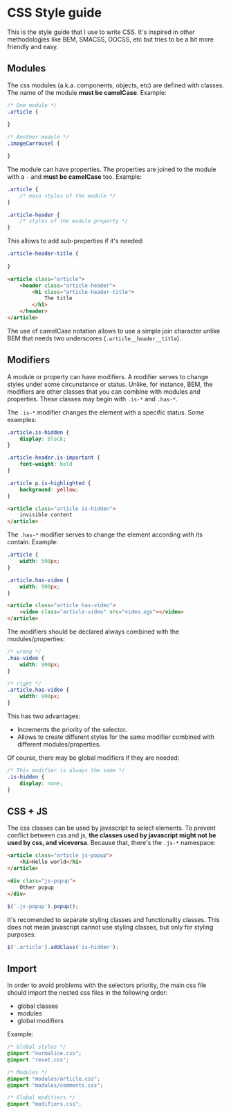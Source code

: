 # CSS Style guide

This is the style guide that I use to write CSS. It's inspired in other methodologies like BEM, SMACSS, OOCSS, etc but tries to be a bit more friendly and easy.

## Modules

The css modules (a.k.a. components, objects, etc) are defined with classes. The name of the module **must be camelCase**. Example:

```css
/* One module */
.article {
    
}

/* Another module */
.imageCarrousel {

}
```

The module can have properties. The properties are joined to the module with a `-` and **must be camelCase** too. Example:

```css
.article {
    /* main styles of the module */
}

.article-header {
    /* styles of the module property */
}
```

This allows to add sub-properties if it's needed:

```css
.article-header-title {
    
}
```

```html
<article class="article">
    <header class="article-header">
        <h1 class="article-header-title">
            The title
        </h1>
    </header>
</article>
```

The use of camelCase notation allows to use a simple join character unlike BEM that needs two underscores (`.article__header__title`).

## Modifiers

A module or property can have modifiers. A modifier serves to change styles under some circunstance or status. Unlike, for instance, BEM, the modifiers are other classes that you can combine with modules and properties. These classes may begin with `.is-*` and `.has-*`.

The `.is-*` modifier changes the element with a specific status. Some examples:

```css
.article.is-hidden {
    display: block;
}

.article-header.is-important {
    font-weight: bold
}

.article p.is-highlighted {
    background: yellow;
}
```

```html
<article class="article is-hidden">
    invisible content
</article>
```

The `.has-*` modifier serves to change the element according with its contain. Example:

```css
.article {
    width: 500px;
}

.article.has-video {
    width: 900px;
}
```

```html
<article class="article has-video">
    <video class="article-video" src="video.ogv"></video>
</article>
```

The modifiers should be declared always combined with the modules/properties:

```css
/* wrong */
.has-video {
    width: 900px;
}

/* right */
.article.has-video {
    width: 900px;
}
```

This has two advantages:

* Increments the priority of the selector.
* Allows to create different styles for the same modifier combined with different modules/properties.

Of course, there may be global modifiers if they are needed:

```css
/* This modifier is always the same */
.is-hidden {
    display: none;
}
```

## CSS + JS

The css classes can be used by javascript to select elements. To prevent conflict between css and js, **the classes used by javascript might not be used by css, and viceversa**. Because that, there's the `.js-*` namespace:

```html
<article class="article js-popup">
    <h1>Hello world</h1>
</article>

<div class="js-popup">
    Other popup
</div>
```

```js
$('.js-popup').popup();
```

It's recomended to separate styling classes and functionality classes. This does not mean javascript cannot use styling classes, but only for styling purposes:

```js
$('.article').addClass('is-hidden');
```

## Import

In order to avoid problems with the selectors priority, the main css file should import the nested css files in the following order:

* global classes
* modules
* global modifiers

Example:

```css
/* Global styles */
@import "normalice.css";
@import "reset.css";

/* Modules */
@import "modules/article.css";
@import "modules/comments.css";

/* Global modifiers */
@import "modifiers.css";
```